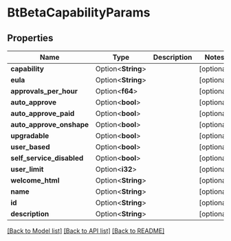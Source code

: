 # BtBetaCapabilityParams

## Properties

Name | Type | Description | Notes
------------ | ------------- | ------------- | -------------
**capability** | Option<**String**> |  | [optional]
**eula** | Option<**String**> |  | [optional]
**approvals_per_hour** | Option<**f64**> |  | [optional]
**auto_approve** | Option<**bool**> |  | [optional]
**auto_approve_paid** | Option<**bool**> |  | [optional]
**auto_approve_onshape** | Option<**bool**> |  | [optional]
**upgradable** | Option<**bool**> |  | [optional]
**user_based** | Option<**bool**> |  | [optional]
**self_service_disabled** | Option<**bool**> |  | [optional]
**user_limit** | Option<**i32**> |  | [optional]
**welcome_html** | Option<**String**> |  | [optional]
**name** | Option<**String**> |  | [optional]
**id** | Option<**String**> |  | [optional]
**description** | Option<**String**> |  | [optional]

[[Back to Model list]](../README.md#documentation-for-models) [[Back to API list]](../README.md#documentation-for-api-endpoints) [[Back to README]](../README.md)


